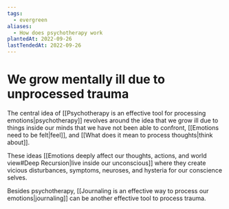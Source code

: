 ```yaml
---
tags:
  - evergreen
aliases:
  - How does psychotherapy work
plantedAt: 2022-09-26
lastTendedAt: 2022-09-26
---
```


# We grow mentally ill due to unprocessed trauma

The central idea of [[Psychotherapy is an effective tool for processing emotions|psychotherapy]] revolves around the idea that we grow ill due to things inside our minds that we have not been able to confront, [[Emotions need to be felt|feel]], and [[What does it mean to process thoughts|think about]].

These ideas [[Emotions deeply affect our thoughts, actions, and world view#Deep Recursion|live inside our unconscious]] where they create vicious disturbances, symptoms, neuroses, and hysteria for our conscience selves.

Besides psychotherapy, [[Journaling is an effective way to process our emotions|journaling]] can be another effective tool to process trauma.
